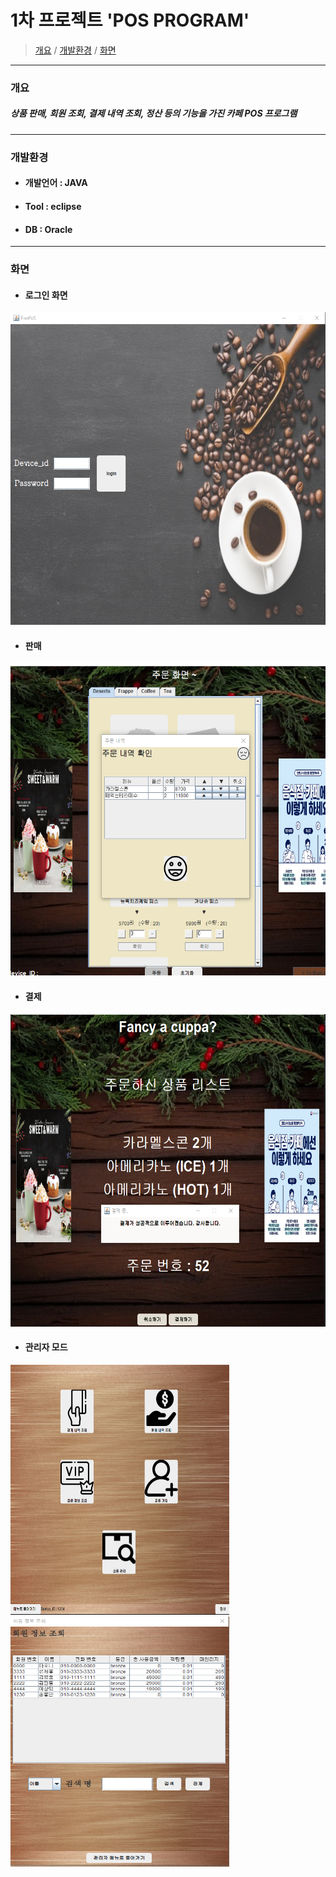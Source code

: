 # 1차 프로젝트 'POS PROGRAM'

>[개요](#개요) / 
>[개발환경](#개발환경) / 
>[화면](#화면) 
---
### 개요
 ##### 상품 판매, 회원 조회, 결제 내역 조회, 정산 등의 기능을 가진 카페 POS 프로그램
---
### 개발환경
* #### 개발언어 : JAVA
* #### Tool : eclipse
* #### DB : Oracle
---
### 화면
* #### 로그인 화면
<img src = "./assets/images/포스로그인.png" width="800" height="500">

* #### 판매
<img src = "./assets/images/판매.png" width="800" height="500"> 

* #### 결제
<img src = "./assets/images/결제.png" width="800" height="500"> 

* #### 관리자 모드
<img src = "./assets/images/관리자.png" width="350" height="400">&nbsp;&nbsp;&nbsp;&nbsp;&nbsp;<img src = "./assets/images/회원정보.png" width="350" height="400">
